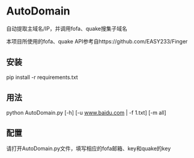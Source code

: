 # AutoDomain
自动提取主域名/IP，并调用fofa、quake搜集子域名

本项目所使用的fofa、quake API参考自https://github.com/EASY233/Finger



## 安装

pip install -r requirements.txt



## 用法

python AutoDomain.py [-h] [-u www.baidu.com | -f 1.txt] [-m all]



## 配置

请打开AutoDomain.py文件，填写相应的fofa邮箱、key和quake的key
